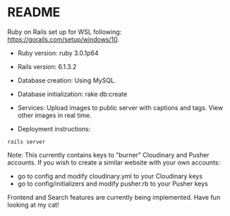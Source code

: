 # README

Ruby on Rails set up for WSL following: https://gorails.com/setup/windows/10. 

* Ruby version: ruby 3.0.1p64

* Rails version: 6.1.3.2

* Database creation: Using MySQL.

* Database initialization: rake db:create

* Services: Upload images to public server with captions and tags. View other images in real time.

* Deployment instructions:
```
rails server
```

Note: This currently contains keys to "burner" Cloudinary and Pusher accounts. If you wish to create a similar website with your own accounts:
* go to config and modify cloudinary.yml to your Cloudinary keys
* go to config/initializers and modify pusher.rb to your Pusher keys

Frontend and Search features are currently being implemented. Have fun looking at my cat!